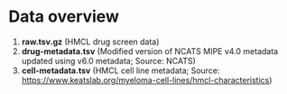# Data overview

1. **raw.tsv.gz** (HMCL drug screen data)
2. **drug-metadata.tsv** (Modified version of NCATS MIPE v4.0 metadata updated using v6.0 metadata; Source: NCATS)
3. **cell-metadata.tsv** (HMCL cell line metadata; Source: https://www.keatslab.org/myeloma-cell-lines/hmcl-characteristics)
